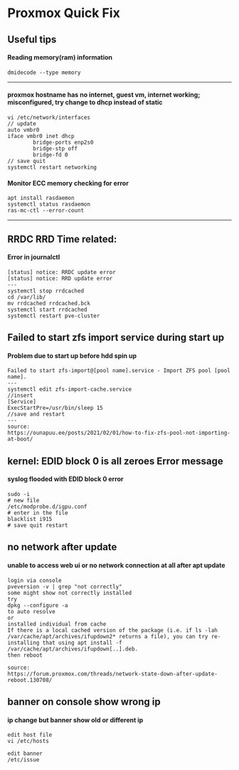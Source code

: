 # Proxmox Quick Fix

## Useful tips
#### Reading memory(ram) information
```
dmidecode --type memory
```
---
#### proxmox hostname has no internet, guest vm, internet working; misconfigured, try change to dhcp instead of static
```
vi /etc/network/interfaces
// update
auto vmbr0
iface vmbr0 inet dhcp
        bridge-ports enp2s0
        bridge-stp off
        bridge-fd 0
// save quit
systemctl restart networking
```
#### Monitor ECC memory checking for error
```
apt install rasdaemon
systemctl status rasdaemon
ras-mc-ctl --error-count
```


---
## RRDC RRD Time related:
#### Error in journalctl
```
[status] notice: RRDC update error
[status] notice: RRD update error
---
systemctl stop rrdcached
cd /var/lib/
mv rrdcached rrdcached.bck
systemctl start rrdcached
systemctl restart pve-cluster
```

## Failed to start zfs import service during start up
#### Problem due to start up before hdd spin up
```
Failed to start zfs-import@[pool name].service - Import ZFS pool [pool name].
---
systemctl edit zfs-import-cache.service
//insert
[Service]
ExecStartPre=/usr/bin/sleep 15
//save and restart
---
source:
https://ounapuu.ee/posts/2021/02/01/how-to-fix-zfs-pool-not-importing-at-boot/
```

## kernel: EDID block 0 is all zeroes Error message
#### syslog flooded with EDID block 0 error
```
sudo -i
# new file
/etc/modprobe.d/igpu.conf
# enter in the file
blacklist i915
# save quit restart
```

## no network after update
#### unable to access web ui or no network connection at all after apt update
```
login via console
pveversion -v | grep "not correctly"
some might show not correctly installed
try
dpkg --configure -a
to auto resolve
or
installed individual from cache
If there is a local cached version of the package (i.e. if ls -lah /var/cache/apt/archives/ifupdown2* returns a file), you can try re-installing that using apt install -f /var/cache/apt/archives/ifupdown[..].deb.
then reboot

source:
https://forum.proxmox.com/threads/network-state-down-after-update-reboot.130708/
```

## banner on console show wrong ip
#### ip change but banner show old or different ip
```
edit host file
vi /etc/hosts

edit banner
/etc/issue

```




